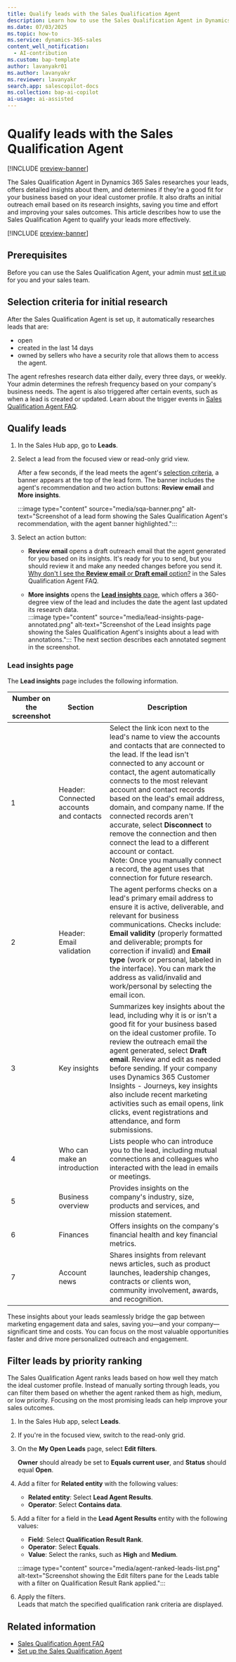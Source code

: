 ```yaml
---
title: Qualify leads with the Sales Qualification Agent
description: Learn how to use the Sales Qualification Agent in Dynamics 365 Sales to qualify leads more effectively and improve sales outcomes.
ms.date: 07/03/2025
ms.topic: how-to
ms.service: dynamics-365-sales
content_well_notification:
  - AI-contribution
ms.custom: bap-template
author: lavanyakr01
ms.author: lavanyakr
ms.reviewer: lavanyakr
search.app: salescopilot-docs
ms.collection: bap-ai-copilot
ai-usage: ai-assisted
---
```


# Qualify leads with the Sales Qualification Agent

[!INCLUDE [preview-banner](~/../shared-content/shared/preview-includes/preview-banner.md)]

The Sales Qualification Agent in Dynamics 365 Sales researches your leads, offers detailed insights about them, and determines if they're a good fit for your business based on your ideal customer profile. It also drafts an initial outreach email based on its research insights, saving you time and effort and improving your sales outcomes. This article describes how to use the Sales Qualification Agent to qualify your leads more effectively.

[!INCLUDE [preview-banner](~/../shared-content/shared/preview-includes/preview-note-d365.md)]

## Prerequisites

Before you can use the Sales Qualification Agent, your admin must [set it up](./configure-sales-qualification-agent.md) for you and your sales team.

<a name="selection-criteria-for-research"></a>
## Selection criteria for initial research

After the Sales Qualification Agent is set up, it automatically researches leads that are:

- open
- created in the last 14 days
- owned by sellers who have a security role that allows them to access the agent.

The agent refreshes research data either daily, every three days, or weekly. Your admin determines the refresh frequency based on your company's business needs. The agent is also triggered after certain events, such as when a lead is created or updated. Learn about the trigger events in [Sales Qualification Agent FAQ](sales-qualification-agent-faq.md#trigger-events).

## Qualify leads

1. In the Sales Hub app, go to **Leads**.

1. Select a lead from the focused view or read-only grid view.

    After a few seconds, if the lead meets the agent's [selection criteria](#selection-criteria-for-research), a banner appears at the top of the lead form. The banner includes the agent's recommendation and two action buttons: **Review email** and **More insights**.

    :::image type="content" source="media/sqa-banner.png" alt-text="Screenshot of a lead form showing the Sales Qualification Agent's recommendation, with the agent banner highlighted.":::

1. Select an action button:

   - **Review email** opens a draft outreach email that the agent generated for you based on its insights. It's ready for you to send, but you should review it and make any needed changes before you send it. [Why don't I see the **Review email** or **Draft email** option?](sales-qualification-agent-faq.md#cant-see-email-options) in the Sales Qualification Agent FAQ.

   - **More insights** opens the [**Lead insights** page](#lead-insights-page), which offers a 360-degree view of the lead and includes the date the agent last updated its research data.  
     :::image type="content" source="media/lead-insights-page-annotated.png" alt-text="Screenshot of the Lead insights page showing the Sales Qualification Agent's insights about a lead with annotations.":::
    The next section describes each annotated segment in the screenshot.

### Lead insights page

The **Lead insights** page includes the following information.


| Number on the screenshot | Section                        | Description |
|--------|--------------------------------|---------------|
| 1 | Header: Connected accounts and contacts | Select the link icon next to the lead's name to view the accounts and contacts that are connected to the lead. If the lead isn't connected to any account or contact, the agent automatically connects to the most relevant account and contact records based on the lead's email address, domain, and company name. If the connected records aren't accurate, select **Disconnect** to remove the connection and then connect the lead to a different account or contact. <br> Note: Once you manually connect a record, the agent uses that connection for future research. |
| 2 | Header: Email validation | The agent performs checks on a lead's primary email address to ensure it is active, deliverable, and relevant for business communications. Checks include: **Email validity** (properly formatted and deliverable; prompts for correction if invalid) and **Email type** (work or personal, labeled in the interface). You can mark the address as valid/invalid and work/personal by selecting the email icon. |
| 3 | Key insights | Summarizes key insights about the lead, including why it is or isn't a good fit for your business based on the ideal customer profile. To review the outreach email the agent generated, select **Draft email**. Review and edit as needed before sending. If your company uses Dynamics 365 Customer Insights - Journeys, key insights also include recent marketing activities such as email opens, link clicks, event registrations and attendance, and form submissions. |
| 4 | Who can make an introduction | Lists people who can introduce you to the lead, including mutual connections and colleagues who interacted with the lead in emails or meetings. |
| 5 | Business overview | Provides insights on the company's industry, size, products and services, and mission statement. |
| 6 | Finances | Offers insights on the company's financial health and key financial metrics. |
| 7 | Account news | Shares insights from relevant news articles, such as product launches, leadership changes, contracts or clients won, community involvement, awards, and recognition.  

These insights about your leads seamlessly bridge the gap between marketing engagement data and sales, saving you&mdash;and your company&mdash;significant time and costs. You can focus on the most valuable opportunities faster and drive more personalized outreach and engagement.

## Filter leads by priority ranking

The Sales Qualification Agent ranks leads based on how well they match the ideal customer profile. Instead of manually sorting through leads, you can filter them based on whether the agent ranked them as high, medium, or low priority. Focusing on the most promising leads can help improve your sales outcomes.

1. In the Sales Hub app, select **Leads**.

1. If you're in the focused view, switch to the read-only grid.

1. On the **My Open Leads** page, select **Edit filters**.

    **Owner** should already be set to **Equals current user**, and **Status** should equal **Open**.

1. Add a filter for **Related entity** with the following values:

    - **Related entity**: Select **Lead Agent Results**.
    - **Operator**: Select **Contains data**.

1. Add a filter for a field in the **Lead Agent Results** entity with the following values:

    - **Field**: Select **Qualification Result Rank**.
    - **Operator**: Select **Equals**.
    - **Value**: Select the ranks, such as **High** and **Medium**.

   :::image type="content" source="media/agent-ranked-leads-list.png" alt-text="Screenshot showing the Edit filters pane for the Leads table with a filter on Qualification Result Rank applied.":::

1. Apply the filters.  
    Leads that match the specified qualification rank criteria are displayed.

## Related information

- [Sales Qualification Agent FAQ](sales-qualification-agent-faq.md)
- [Set up the Sales Qualification Agent](configure-sales-qualification-agent.md)
